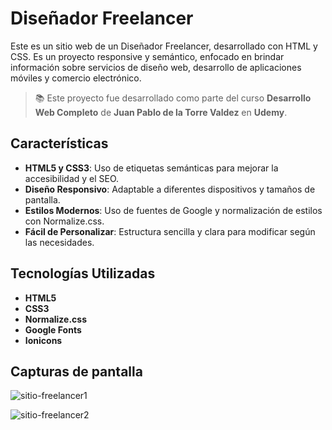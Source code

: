 # Diseñador Freelancer

Este es un sitio web de un Diseñador Freelancer, desarrollado con HTML y CSS. Es un proyecto responsive y semántico, enfocado en brindar información sobre servicios de diseño web, desarrollo de aplicaciones móviles y comercio electrónico.

> 📚 Este proyecto fue desarrollado como parte del curso **Desarrollo Web Completo** de **Juan Pablo de la Torre Valdez** en **Udemy**.

## Características
- **HTML5 y CSS3**: Uso de etiquetas semánticas para mejorar la accesibilidad y el SEO.
- **Diseño Responsivo**: Adaptable a diferentes dispositivos y tamaños de pantalla.
- **Estilos Modernos**: Uso de fuentes de Google y normalización de estilos con Normalize.css.
- **Fácil de Personalizar**: Estructura sencilla y clara para modificar según las necesidades.

## Tecnologías Utilizadas
- **HTML5**
- **CSS3**
- **Normalize.css**
- **Google Fonts**
- **Ionicons**

## Capturas de pantalla 

![sitio-freelancer1](https://github.com/user-attachments/assets/150eee37-5ac3-4139-834c-da6a18cb689b)

![sitio-freelancer2](https://github.com/user-attachments/assets/fb47a85d-c3d3-451e-9d04-1c76ada33578)
